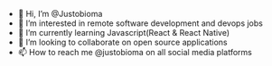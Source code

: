 - 👋 Hi, I’m @Justobioma
- 👀 I’m interested in remote software development and devops jobs
- 🌱 I’m currently learning Javascript(React & React Native)
- 💞️ I’m looking to collaborate on open source applications
- 📫 How to reach me @justobioma on all social media platforms

<!---
Justobioma/Justobioma is a ✨ special ✨ repository because its `README.md` (this file) appears on your GitHub profile.
You can click the Preview link to take a look at your changes.
--->
